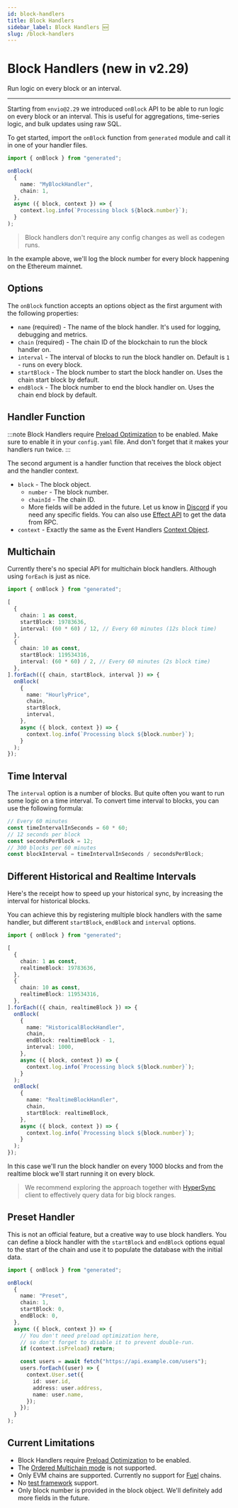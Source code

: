 ```yaml
---
id: block-handlers
title: Block Handlers
sidebar_label: Block Handlers 🆕
slug: /block-handlers
---
```


# Block Handlers (new in v2.29)

Run logic on every block or an interval.

---

Starting from `envio@2.29` we introduced `onBlock` API to be able to run logic on every block or an interval. This is useful for aggregations, time-series logic, and bulk updates using raw SQL.

To get started, import the `onBlock` function from `generated` module and call it in one of your handler files.

```typescript
import { onBlock } from "generated";

onBlock(
  {
    name: "MyBlockHandler",
    chain: 1,
  },
  async ({ block, context }) => {
    context.log.info(`Processing block ${block.number}`);
  }
);
```

> Block handlers don't require any config changes as well as codegen runs.

In the example above, we'll log the block number for every block happening on the Ethereum mainnet.

## Options

The `onBlock` function accepts an options object as the first argument with the following properties:

- `name` (required) - The name of the block handler. It's used for logging, debugging and metrics.
- `chain` (required) - The chain ID of the blockchain to run the block handler on.
- `interval` - The interval of blocks to run the block handler on. Default is `1` - runs on every block.
- `startBlock` - The block number to start the block handler on. Uses the chain start block by default.
- `endBlock` - The block number to end the block handler on. Uses the chain end block by default.

## Handler Function

:::note
Block Handlers require [Preload Optimization](/docs/HyperIndex/preload-optimization) to be enabled. Make sure to enable it in your `config.yaml` file. And don't forget that it makes your handlers run twice.
:::

The second argument is a handler function that receives the block object and the handler context.

- `block` - The block object.
  - `number` - The block number.
  - `chainId` - The chain ID.
  - More fields will be added in the future. Let us know in [Discord](https://discord.gg/envio) if you need any specific fields. You can also use [Effect API](/docs/HyperIndex/effect-api) to get the data from RPC.
- `context` - Exactly the same as the Event Handlers [Context Object](/docs/HyperIndex/event-handlers#context-object).

## Multichain

Currently there's no special API for multichain block handlers. Although using `forEach` is just as nice.

```typescript
import { onBlock } from "generated";

[
  {
    chain: 1 as const,
    startBlock: 19783636,
    interval: (60 * 60) / 12, // Every 60 minutes (12s block time)
  },
  {
    chain: 10 as const,
    startBlock: 119534316,
    interval: (60 * 60) / 2, // Every 60 minutes (2s block time)
  },
].forEach(({ chain, startBlock, interval }) => {
  onBlock(
    {
      name: "HourlyPrice",
      chain,
      startBlock,
      interval,
    },
    async ({ block, context }) => {
      context.log.info(`Processing block ${block.number}`);
    }
  );
});
```

## Time Interval

The `interval` option is a number of blocks. But quite often you want to run some logic on a time interval. To convert time interval to blocks, you can use the following formula:

```typescript
// Every 60 minutes
const timeIntervalInSeconds = 60 * 60;
// 12 seconds per block
const secondsPerBlock = 12;
// 300 blocks per 60 minutes
const blockInterval = timeIntervalInSeconds / secondsPerBlock;
```

## Different Historical and Realtime Intervals

Here's the receipt how to speed up your historical sync, by increasing the interval for historical blocks.

You can achieve this by registering multiple block handlers with the same handler, but different `startBlock`, `endBlock` and `interval` options.

```typescript
import { onBlock } from "generated";

[
  {
    chain: 1 as const,
    realtimeBlock: 19783636,
  },
  {
    chain: 10 as const,
    realtimeBlock: 119534316,
  },
].forEach(({ chain, realtimeBlock }) => {
  onBlock(
    {
      name: "HistoricalBlockHandler",
      chain,
      endBlock: realtimeBlock - 1,
      interval: 1000,
    },
    async ({ block, context }) => {
      context.log.info(`Processing block ${block.number}`);
    }
  );
  onBlock(
    {
      name: "RealtimeBlockHandler",
      chain,
      startBlock: realtimeBlock,
    },
    async ({ block, context }) => {
      context.log.info(`Processing block ${block.number}`);
    }
  );
});
```

In this case we'll run the block handler on every 1000 blocks and from the realtime block we'll start running it on every block.

> We recommend exploring the approach together with [HyperSync](/docs/HyperSync/overview) client to effectively query data for big block ranges.

## Preset Handler

This is not an official feature, but a creative way to use block handlers. You can define a block handler with the `startBlock` and `endBlock` options equal to the start of the chain and use it to populate the database with the initial data.

```typescript
import { onBlock } from "generated";

onBlock(
  {
    name: "Preset",
    chain: 1,
    startBlock: 0,
    endBlock: 0,
  },
  async ({ block, context }) => {
    // You don't need preload optimization here,
    // so don't forget to disable it to prevent double-run.
    if (context.isPreload) return;

    const users = await fetch("https://api.example.com/users");
    users.forEach((user) => {
      context.User.set({
        id: user.id,
        address: user.address,
        name: user.name,
      });
    });
  }
);
```

## Current Limitations

- Block Handlers require [Preload Optimization](/docs/HyperIndex/preload-optimization) to be enabled.
- The [Ordered Multichain mode](/docs/HyperIndex/multichain-indexing#ordered-mode) is not supported.
- Only EVM chains are supported. Currently no support for [Fuel](/docs/HyperIndex/fuel/fuel.md) chains.
- No [test framework](/docs/HyperIndex/testing) support.
- Only block number is provided in the block object. We'll definitely add more fields in the future.
